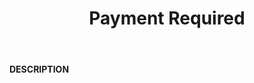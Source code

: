 ﻿---
category: 4xx
code: 402
cover: https://firebasestorage.googleapis.com/v0/b/capy-http.appspot.com/o/Capy402.png?alt=media
coverAlt: Payment Required
description: Payment Required
pubDate: 2014-06-01
tags:
- 4xx
title: Payment Required
---

__DESCRIPTION__